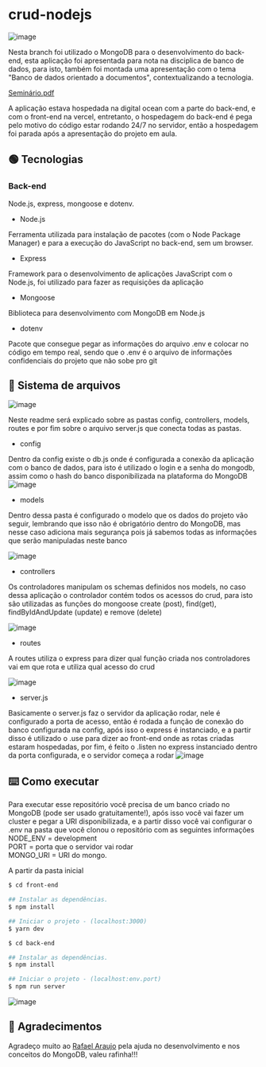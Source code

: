# crud-nodejs

![image](https://user-images.githubusercontent.com/86172649/207129006-9e2b5f76-854c-4acd-b2fe-2631c40b3cd5.png)


Nesta branch foi utilizado o MongoDB para o desenvolvimento do back-end, esta aplicação foi apresentada para nota na disciplica de banco de dados, para isto, também foi montada uma apresentação com o tema "Banco de dados orientado a documentos", contextualizando a tecnologia.

[Seminário.pdf](https://github.com/lucastoll/crud-nodejs/files/10211168/OrientadoADocumentos.pdf)

A aplicação estava hospedada na digital ocean com a parte do back-end, e com o front-end na vercel, entretanto, o hospedagem do back-end é pega pelo motivo do código estar rodando 24/7 no servidor, então a hospedagem foi parada após a apresentação do projeto em aula. 

## 🟢 Tecnologias
  
### Back-end

Node.js, express, mongoose e dotenv.

<ul>
  <li>Node.js</li>
</ul>

Ferramenta utilizada para instalação de pacotes (com o Node Package Manager) e para a execução do JavaScript no back-end, sem um browser.

<ul>
  <li>Express</li>
</ul>

Framework para o desenvolvimento de aplicações JavaScript com o Node.js, foi utilizado para fazer as requisições da aplicação 

<ul>
  <li>Mongoose</li>
</ul>

Biblioteca para desenvolvimento com MongoDB em Node.js

<ul>
  <li>dotenv</li>
</ul>

Pacote que consegue pegar as informações do arquivo .env e colocar no código em tempo real, sendo que o .env é o arquivo de informações confidenciais do projeto que não sobe pro git

## 📁 Sistema de arquivos

![image](https://user-images.githubusercontent.com/86172649/207131697-33301c40-e1c8-4d5f-89e4-9f75dc92fd26.png)

Neste readme será explicado sobre as pastas config, controllers, models, routes e por fim sobre o arquivo server.js que conecta todas as pastas.

<ul>
  <li>config</li>
</ul>

Dentro da config existe o db.js onde é configurada a conexão da aplicação com o banco de dados, para isto é utilizado o login e a senha do mongodb, assim como o hash do banco disponibilizada na plataforma do MongoDB
![image](https://user-images.githubusercontent.com/86172649/207132359-46357db0-79ce-4290-8970-4cefbad02f1a.png)

<ul>
  <li>models</li>
</ul>

Dentro dessa pasta é configurado o modelo que os dados do projeto vão seguir, lembrando que isso não é obrigatório dentro do MongoDB, mas nesse caso adiciona mais segurança pois já sabemos todas as informações que serão manipuladas neste banco

![image](https://user-images.githubusercontent.com/86172649/207132685-93d71705-e1c7-4ef4-be7e-f09484783b6a.png)

<ul>
  <li>controllers</li>
</ul>

Os controladores manipulam os schemas definidos nos models, no caso dessa aplicação o controlador contém todos os acessos do crud, para isto são utilizadas as funções do mongoose create (post), find(get), findByIdAndUpdate (update) e remove (delete)

![image](https://user-images.githubusercontent.com/86172649/207133451-75055096-113b-4d16-b1ff-4c07b74ba762.png)

<ul>
  <li>routes</li>
</ul>

A routes utiliza o express para dizer qual função criada nos controladores vai em que rota e utiliza qual acesso do crud 

![image](https://user-images.githubusercontent.com/86172649/207133680-a8cb7801-5127-432e-ad5c-ba3592be3016.png)

<ul>
  <li>server.js</li>
</ul>

Basicamente o server.js faz o servidor da aplicação rodar, nele é configurado a porta de acesso, então é rodada a função de conexão do banco configurada na config, após isso o express é instanciado, e a partir disso é utilizado o .use para dizer ao front-end onde as rotas criadas estaram hospedadas, por fim, é feito o .listen no express instanciado dentro da porta configurada, e o servidor começa a rodar
![image](https://user-images.githubusercontent.com/86172649/207134276-f830fcb6-2c99-4f1a-9424-a01a3205d8e3.png)

## ⌨️ Como executar

Para executar esse repositório você precisa de um banco criado no MongoDB (pode ser usado gratuitamente!), após isso você vai fazer um cluster e pegar a URI disponibilizada, e a partir disso você vai configurar o .env na pasta que você clonou o repositório com as seguintes informações
<br>
NODE_ENV = development
<br>
PORT = porta que o servidor vai rodar
<br>
MONGO_URI = URI do mongo.

A partir da pasta inicial

```bash
$ cd front-end

## Instalar as dependências.
$ npm install

## Iniciar o projeto - (localhost:3000)
$ yarn dev 
```

```bash
$ cd back-end

## Instalar as dependências.
$ npm install

## Iniciar o projeto - (localhost:env.port)
$ npm run server
```

![image](https://user-images.githubusercontent.com/86172649/207116366-46f5bd63-6aab-4af6-895c-d5d823e60e0f.png)

## 🎉 Agradecimentos

Agradeço muito ao <a href="https://github.com/Rafael-Araujo-dev" target="_blank">Rafael Araujo</a> pela ajuda no desenvolvimento e nos conceitos do MongoDB, valeu rafinha!!!
